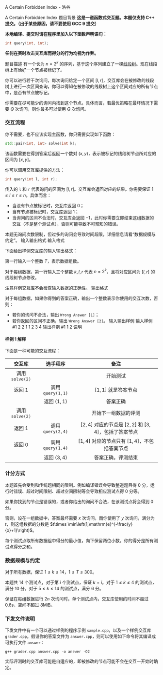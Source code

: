



A Certain Forbidden Index - 洛谷














A Certain Forbidden Index
题目背景
**这是一道函数式交互题。本题仅支持 C++ 提交。（出于某些原因，请不要使用 GCC 9 提交）**

**本地编译、提交时请在程序里加入以下函数声明语句：**

```cpp
int query(int, int);
```

**任何在赛时攻击交互库而得分的行为均视为作弊。**

题目描述
有一个长为 $n=2^k$ 的序列，基于这个序列建立了一棵[线段树](https://oi-wiki.org/ds/seg/)。现在线段树上有恰好一个节点被标记了。

你可以进行若干次询问，每次询问给定一个区间 $[l,r]$，交互库会在被修改的线段树上进行一次区间查询，你可以得知在被修改的线段树上这个区间对应的所有节点中，是否有节点被标记。

你需要在尽可能少的询问内找到这个节点。具体而言，若最优策略在最坏情况下需要 $Q$ 次询问，则你最多可以使用 $Q$ 次询问。

### 交互流程

你不需要，也不应该实现主函数，你只需要实现如下函数：

```cpp
std::pair<int, int> solve(int k);
```

该函数需要在得到答案后返回一个数对 $(x,y)$，表示被标记的线段树节点所对应的区间为 $[x,y]$。

你可以调用交互库提供的方法：

```cpp
int query(int l, int r);
```

传入的 `l` 和 `r` 代表询问的区间为 $[l,r]$。交互库会返回对应的结果。你需要保证 $1\le l\le r\le n$。具体而言：

- 当没有节点被标记时，交互库返回 $0$；
- 当有节点被标记时，交互库返回 $1$；
- 当询问的区间不合法时，交互库会返回 $-1$，此时你需要立即结束这组数据的交互（不是整个测试点），否则可能导致不可预知的错误。

本题无询问次数限制，但过多的询问会导致时间超限，详细信息请看“数据规模与约定”。
输入输出格式
输入格式

下面给出样例交互库的输入输出格式：

第一行输入一个整数 $T$，表示数据组数。

对于每组数据，第一行输入三个整数 $k,l,r$ 代表 $n=2^k$，且将对应区间为 $[l,r]$ 的线段树节点修改。

注意样例交互库不会检查输入数据的正确性。
输出格式

对于每组数据，如果你得到的答案正确，输出一个整数表示你使用的交互次数，否则：

- 若你的询问不合法，输出 `Wrong Answer [1]`；
- 若你返回的区间不正确，输出 `Wrong Answer [2]`。
输入输出样例
输入样例 #1
2
2 1 1
2 3 4
输出样例 #1
1
2
说明
#### 样例 1 解释

下面是一种可能的交互流程：

| 交互库 | 选手程序 | 备注 |
| :----------: | :----------: | :----------: |
| 调用 `solve(2)` |  | 开始测试 |
| 返回 $1$ | 调用 `query(1,1)` | $[1,1]$ 就是答案节点 |
|  | 返回 $(1,1)$ | 答案正确 |
| 调用 `solve(2)` |  | 开始下一组数据的评测 |
| 返回 $1$ | 调用 `query(2,4)` | $[2,4]$ 对应的节点是 $[2,2]$ 和 $[3,4]$，包括了答案节点 |
| 返回 $0$ | 调用 `query(1,4)` | $[1,4]$ 对应的节点只有 $[1,4]$，不包括答案节点 |
|  | 返回 $(3,4)$ | 答案正确，评测结束 |


### 计分方式

本题首先会受到和传统题相同的限制。例如编译错误会导致整道题目得 $0$ 分，运行时错误、超过时间限制、超过空间限制等会导致相应测试点得 $0$ 分等。

如果你找到的节点是错误的，或者你给出的询问不合法，在该测试点将会得到 $0$ 分。

否则，设在一组数据中，答案最坏需要 $x$ 次询问，而你使用了 $y$ 次询问，满分为 $t$，则这组数据的分数是 $t\times \min\left(1,\mathrm{e}^{-\frac{y}{x}+1}\right)$。

每个测试点取所有数据组中得分的最小值，向下保留两位小数。你的得分是所有测试点得分之和。

### 数据规模与约定

对于所有数据，保证 $1\le k\le 14$，$1\le T\le 300$。

本题共 $14$ 个测试点，对于第 $i$ 个测试点，保证 $k=i$。对于 $1\le k\le 4$ 的测试点，满分 $10$ 分。对于 $5\le k\le 14$ 的测试点，满分 $6$ 分。

保证在每组数据进行 $2n$ 次询问时，单个测试点内，交互库使用的时间不超过 0.6s，空间不超过 8MiB。

### 下发文件说明

下发文件中有一个可以通过样例的程序示例 `sample.cpp`，以及一个样例交互库 `grader.cpp`。假设你的答案文件为 `answer.cpp`，则可以使用如下命令将其编译成可执行文件 `answer`：

```shell
g++ grader.cpp answer.cpp -o answer -O2
```

实际评测时的交互库可能是自适应的，即被修改的节点可能不会在交互一开始时确定。






